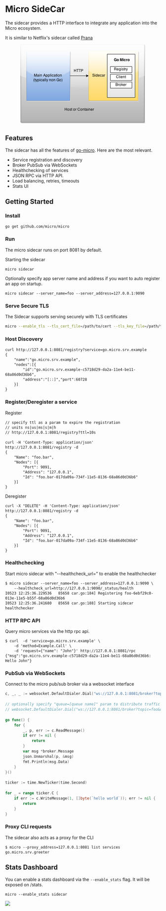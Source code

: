 # Micro SideCar

The sidecar provides a HTTP interface to integrate any application into the Micro ecosystem.

It is similar to Netflix's sidecar called [Prana](https://github.com/Netflix/Prana)

<p align="center">
  <img src="sidecar.png" />
</p>

## Features

The sidecar has all the features of [go-micro](https://github.com/micro/go-micro). Here are the most relevant.

- Service registration and discovery
- Broker PubSub via WebSockets
- Healthchecking of services
- JSON RPC via HTTP API.
- Load balancing, retries, timeouts
- Stats UI

## Getting Started

### Install

```shell
go get github.com/micro/micro
```

### Run

The micro sidecar runs on port 8081 by default.

Starting the sidecar 

```shell
micro sidecar
```

Optionally specify app server name and address if you want to auto register an app on startup.

```shell
micro sidecar --server_name=foo --server_address=127.0.0.1:9090
```

### Serve Secure TLS

The Sidecar supports serving securely with TLS certificates

```bash
micro --enable_tls --tls_cert_file=/path/to/cert --tls_key_file=/path/to/key sidecar
```

### Host Discovery

```shell
curl http://127.0.0.1:8081/registry?service=go.micro.srv.example
{
	"name":"go.micro.srv.example",
	"nodes":[{
		"id":"go.micro.srv.example-c5718d29-da2a-11e4-be11-68a86d0d36b6",
		"address":"[::]","port":60728
	}]
}
```

### Register/Deregister a service
Register
```shell
// specify ttl as a param to expire the registration
// units ns|us|ms|s|m|h
// http://127.0.0.1:8081/registry?ttl=10s

curl -H 'Content-Type: application/json' http://127.0.0.1:8081/registry -d 
{
	"Name": "foo.bar",
	"Nodes": [{
		"Port": 9091,
		"Address": "127.0.0.1",
		"Id": "foo.bar-017da09a-734f-11e5-8136-68a86d0d36b6"
	}]
}
```

Deregister
```shell
curl -X "DELETE" -H 'Content-Type: application/json' http://127.0.0.1:8081/registry -d 
{
	"Name": "foo.bar",
	"Nodes": [{
		"Port": 9091,
		"Address": "127.0.0.1",
		"Id": "foo.bar-017da09a-734f-11e5-8136-68a86d0d36b6"
	}]
}
```

### Healthchecking

Start micro sidecar with "--healthcheck_url=" to enable the healthchecker

```shell
$ micro sidecar --server_name=foo --server_address=127.0.0.1:9090 \
	--healthcheck_url=http://127.0.0.1:9090/_status/health
I0523 12:25:36.229536   85658 car.go:184] Registering foo-6ebf29c0-013e-11e5-b55f-68a86d0d36b6
I0523 12:25:36.241680   85658 car.go:188] Starting sidecar healthchecker
```

### HTTP RPC API

Query micro services via the http rpc api.

```shell
$ curl  -d 'service=go.micro.srv.example' \
	-d 'method=Example.Call' \
	-d 'request={"name": "John"}' http://127.0.0.1:8081/rpc
{"msg":"go.micro.srv.example-c5718d29-da2a-11e4-be11-68a86d0d36b6: Hello John"}
```

### PubSub via WebSockets

Connect to the micro pub/sub broker via a websocket interface

```go
c, _, _ := websocket.DefaultDialer.Dial("ws://127.0.0.1:8081/broker?topic=foo", make(http.Header))

// optionally specify "queue=[queue name]" param to distribute traffic amongst subscribers
// websocket.DefaultDialer.Dial("ws://127.0.0.1:8081/broker?topic=foo&queue=group-1", make(http.Header))

go func() {
	for {
		_, p, err := c.ReadMessage()
		if err != nil {
			return
		}
		var msg *broker.Message
		json.Unmarshal(p, &msg)
		fmt.Println(msg.Data)
	}
}()

ticker := time.NewTicker(time.Second)

for _ = range ticker.C {
	if err := c.WriteMessage(1, []byte(`hello world`)); err != nil {
		return
	}
}
```

### Proxy CLI requests

The sidecar also acts as a proxy for the CLI

```shell
$ micro --proxy_address=127.0.0.1:8081 list services
go.micro.srv.greeter
```

## Stats Dashboard

You can enable a stats dashboard via the `--enable_stats` flag. It will be exposed on /stats.

```shell
micro --enable_stats sidecar
```

<img src="https://github.com/micro/micro/blob/master/doc/stats.png">
